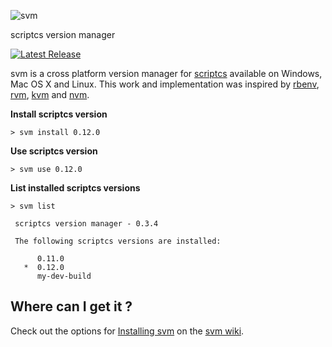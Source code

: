 ![svm](https://raw.githubusercontent.com/scriptcs-contrib/svm/master/assets/logo.png)

scriptcs version manager

[![Latest Release](http://img.shields.io/badge/svm-0.3.4-blue.svg?style=flat-square)](https://github.com/scriptcs-contrib/svm/releases/tag/v0.3.4)

svm is a cross platform version manager for [scriptcs](http://scriptcs.net/ "scriptcs makes it easy to write and execute C# with a simple text editor.") available on Windows, Mac OS X and Linux. This work and implementation was inspired by [rbenv](https://github.com/sstephenson/rbenv), [rvm](https://github.com/wayneeseguin/rvm), [kvm](https://github.com/aspnet/KRuntime/tree/dev/setup) and [nvm](https://github.com/creationix/nvm).

**Install scriptcs version**
```
> svm install 0.12.0
```
**Use scriptcs version**
```
> svm use 0.12.0
```
**List installed scriptcs versions**
```
> svm list

 scriptcs version manager - 0.3.4

 The following scriptcs versions are installed:

      0.11.0
   *  0.12.0
      my-dev-build
```

## Where can I get it ?

Check out the options for [Installing svm](https://github.com/scriptcs-contrib/svm/wiki/Installing-svm) on the [svm wiki](https://github.com/scriptcs-contrib/svm/wiki).
